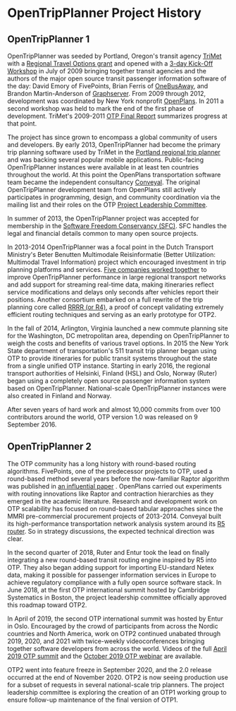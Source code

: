 # OpenTripPlanner Project History

## OpenTripPlanner 1

OpenTripPlanner was seeded by Portland, Oregon's transit agency [TriMet](http://trimet.org/) with
a [Regional Travel Options grant](http://www.oregonmetro.gov/tools-partners/grants-and-resources/travel-options-grants)
and opened with
a [3-day Kick-Off Workshop](https://github.com/opentripplanner/OpenTripPlanner/wiki/kick-off-workshop)
in July of 2009 bringing together transit agencies and the authors of the major open source transit
passenger information software of the day: David Emory of FivePoints, Brian Ferris
of [OneBusAway](https://github.com/OneBusAway/onebusaway/wiki), and Brandon Martin-Anderson
of [Graphserver](http://graphserver.github.io/graphserver/). From 2009 through 2012, development was
coordinated by New York nonprofit [OpenPlans](http://openplans.org/). In 2011 a second workshop was
held to mark the end of the first phase of development. TriMet's
2009-2011 [OTP Final Report](https://raw.githubusercontent.com/wiki/opentripplanner/OpenTripPlanner/History/2011-07-OTP-Workshop/OTP%202009-2011%20RTO%20Grant%20Final%20Report.pdf)
summarizes progress at that point.

The project has since grown to encompass a global community of users and developers. By early 2013,
OpenTripPlanner had become the primary trip planning software used by TriMet in
the [Portland regional trip planner](http://ride.trimet.org/) and was backing several popular mobile
applications. Public-facing OpenTripPlanner instances were available in at least ten countries
throughout the world. At this point the OpenPlans transportation software team became the
independent consultancy [Conveyal](http://www.conveyal.com/). The original OpenTripPlanner
development team from OpenPlans still actively participates in programming, design, and community
coordination via the mailing list and their roles on the
OTP [Project Leadership Committee](Governance.md).

In summer of 2013, the OpenTripPlanner project was accepted for membership in
the [Software Freedom Conservancy (SFC)](http://sfconservancy.org/). SFC handles the legal and
financial details common to many open source projects.

In 2013-2014 OpenTripPlanner was a focal point in the Dutch Transport Ministry's Beter Benutten
Multimodale Reisinformatie (Better Utilization: Multimodal Travel Information) project which
encouraged investment in trip planning platforms and
services. [Five companies worked together](https://www.ovmagazine.nl/nieuws/vijf-nieuwe-actuele-ov-routeplanners-zijn-af)
to improve OpenTripPlanner performance in large regional transport networks and add support for
streaming real-time data, making itineraries reflect service modifications and delays only seconds
after vehicles report their positions. Another consortium embarked on a full rewrite of the trip
planning core called [RRRR (or R4)](https://github.com/bliksemlabs/rrrr), a proof of concept
validating extremely efficient routing techniques and serving as an early prototype for OTP2.

In the fall of 2014, Arlington, Virginia launched a new commute planning site for the Washington, DC
metropolitan area, depending on OpenTripPlanner to weigh the costs and benefits of various travel
options. In 2015 the New York State department of transportation's 511 transit trip planner began
using OTP to provide itineraries for public transit systems throughout the state from a single
unified OTP instance. Starting in early 2016, the regional transport authorities of Helsinki,
Finland (HSL) and Oslo, Norway (Ruter) began using a completely open source passenger information
system based on OpenTripPlanner. National-scale OpenTripPlanner instances were also created in
Finland and Norway.

After seven years of hard work and almost 10,000 commits from over 100 contributors around the
world, OTP version 1.0 was released on 9 September 2016.

## OpenTripPlanner 2

The OTP community has a long history with round-based routing algorithms. FivePoints, one of the
predecessor projects to OTP, used a round-based method several years before the now-familiar Raptor
algorithm was published
in [an influential paper](https://www.microsoft.com/en-us/research/wp-content/uploads/2012/01/raptor_alenex.pdf)
. OpenPlans carried out experiments with routing innovations like Raptor and contraction hierarchies
as they emerged in the academic literature. Research and development work on OTP scalability has
focused on round-based tabular approaches since the MMRI pre-commercial procurement projects of
2013-2014. Conveyal built its high-performance transportation network analysis system around
its [R5 router](https://github.com/conveyal/r5). So in strategy discussions, the expected technical
direction was clear.

In the second quarter of 2018, Ruter and Entur took the lead on finally integrating a new
round-based transit routing engine inspired by R5 into OTP. They also began adding support for
importing EU-standard Netex data, making it possible for passenger information services in Europe to
achieve regulatory compliance with a fully open source software stack. In June 2018, at the first
OTP international summit hosted by Cambridge Systematics in Boston, the project leadership committee
officially approved this roadmap toward OTP2.

In April of 2019, the second OTP international summit was hosted by Entur in Oslo. Encouraged by the
crowd of participants from across the Nordic countries and North America, work on OTP2 continued
unabated through 2019, 2020, and 2021 with twice-weekly videoconferences bringing together software
developers from across the world. Videos of the
full [April 2019 OTP summit](https://www.youtube.com/watch?v=QZdpP73zuX0) and
the [October 2019 OTP webinar](https://www.youtube.com/watch?v=_2d68s_U4Tc) are available.

OTP2 went into feature freeze in September 2020, and the 2.0 release occurred at the end of November
2020. OTP2 is now seeing production use for a subset of requests in several national-scale trip
planners. The project leadership committee is exploring the creation of an OTP1 working group to
ensure follow-up maintenance of the final version of OTP1.
